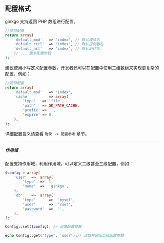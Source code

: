 ## 配置格式

ginkgo 支持返回 PHP 数组进行配置。

``` php
//项目配置
return array(        
    'default_mod'   => 'index', // 默认模块名        
    'default_ctrl'  => 'index', // 默认控制器名
    'default_act'   => 'index', // 默认动作名
    // ... 更多配置参数
);
```

建议使用小写定义配置参数，开发者还可以在配置中使用二维数组来实现更复杂的配置，例如：

``` php
//项目配置
return array(        
    'default_mod'   => 'index',
    'cache'         => array( 
        'type'   => 'file',
        'path'   => GK_PATH_CACHE,
        'prefix' => '',
        'expire' => 0,
    ),
);
```

详细配置含义请查看 `附录 -> 配置参考` 章节。

----------

##### 作用域

配置支持作用域，利用作用域，可以定义二级甚至三级配置，例如：

``` php
$config = array( 
    'user'  =>  array(
        'type'  =>  1,
        'name'  =>  'ginkgo',
    ),
    'db'    =>  array(
        'type'      =>  'mysql',
        'user'      =>  'root',
        'password'  =>  '',
    ),
];

Config::set($config); // 设置配置参数

echo Config::get('type', 'user');// 读取并输出二级配置参数
```